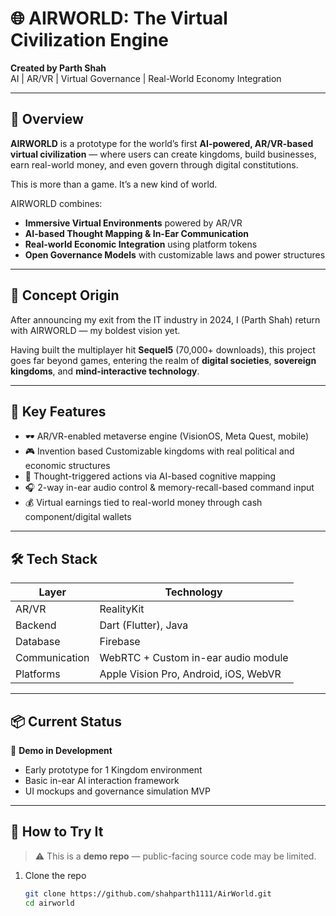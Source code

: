 # 🌐 AIRWORLD: The Virtual Civilization Engine

**Created by Parth Shah**  
AI | AR/VR | Virtual Governance | Real-World Economy Integration

---

## 🚀 Overview

**AIRWORLD** is a prototype for the world’s first **AI-powered, AR/VR-based virtual civilization** — where users can create kingdoms, build businesses, earn real-world money, and even govern through digital constitutions.

This is more than a game. It’s a new kind of world.

AIRWORLD combines:
- **Immersive Virtual Environments** powered by AR/VR
- **AI-based Thought Mapping & In-Ear Communication**
- **Real-world Economic Integration** using platform tokens
- **Open Governance Models** with customizable laws and power structures

---

## 🧠 Concept Origin

After announcing my exit from the IT industry in 2024, I (Parth Shah) return with AIRWORLD — my boldest vision yet.

Having built the multiplayer hit **Sequel5** (70,000+ downloads), this project goes far beyond games, entering the realm of **digital societies**, **sovereign kingdoms**, and **mind-interactive technology**.

---

## 🧩 Key Features

- 🕶️ AR/VR-enabled metaverse engine (VisionOS, Meta Quest, mobile)
- 🎮 Invention based Customizable kingdoms with real political and economic structures
- 🧠 Thought-triggered actions via AI-based cognitive mapping
- 🎧 2-way in-ear audio control & memory-recall-based command input
- 💰 Virtual earnings tied to real-world money through cash component/digital wallets

---

## 🛠️ Tech Stack

| Layer | Technology |
|-------|------------|
| AR/VR | RealityKit |
| Backend | Dart (Flutter), Java |
| Database | Firebase |
| Communication | WebRTC + Custom in-ear audio module |
| Platforms | Apple Vision Pro, Android, iOS, WebVR |

---

## 📦 Current Status

🚧 **Demo in Development**  
- Early prototype for 1 Kingdom environment  
- Basic in-ear AI interaction framework  
- UI mockups and governance simulation MVP

---

## 🧪 How to Try It

> ⚠️ This is a **demo repo** — public-facing source code may be limited.

1. Clone the repo  
   ```bash
   git clone https://github.com/shahparth1111/AirWorld.git
   cd airworld
